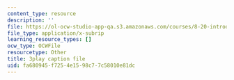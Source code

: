 ```yaml
---
content_type: resource
description: ''
file: https://ol-ocw-studio-app-qa.s3.amazonaws.com/courses/8-20-introduction-to-special-relativity-january-iap-2021/fa680945f7254e1598c77c58010e81dc_hZtjMB3Y9ZA.srt
file_type: application/x-subrip
learning_resource_types: []
ocw_type: OCWFile
resourcetype: Other
title: 3play caption file
uid: fa680945-f725-4e15-98c7-7c58010e81dc
---
```

